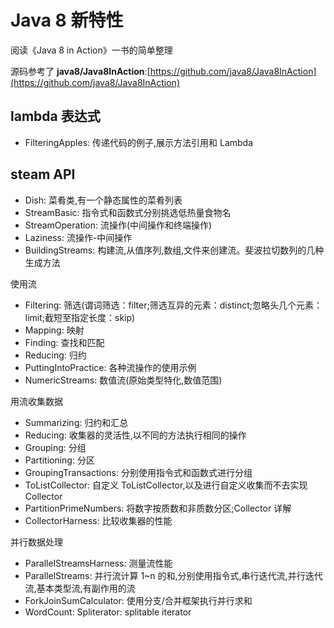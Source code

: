# Java 8 新特性

阅读《Java 8 in Action》一书的简单整理

源码参考了 **java8/Java8InAction**:[https://github.com/java8/Java8InAction](https://github.com/java8/Java8InAction)

## lambda 表达式

- FilteringApples: 传递代码的例子,展示方法引用和 Lambda


## steam API

- Dish: 菜肴类,有一个静态属性的菜肴列表
- StreamBasic: 指令式和函数式分别挑选低热量食物名
- StreamOperation: 流操作(中间操作和终端操作)
- Laziness: 流操作-中间操作
- BuildingStreams: 构建流,从值序列,数组,文件来创建流。斐波拉切数列的几种生成方法


使用流

- Filtering: 筛选(谓词筛选：filter;筛选互异的元素：distinct;忽略头几个元素：limit;截短至指定长度：skip)
- Mapping: 映射
- Finding: 查找和匹配
- Reducing: 归约
- PuttingIntoPractice: 各种流操作的使用示例
- NumericStreams: 数值流(原始类型特化,数值范围)

用流收集数据

- Summarizing: 归约和汇总
- Reducing: 收集器的灵活性,以不同的方法执行相同的操作
- Grouping: 分组
- Partitioning: 分区
- GroupingTransactions: 分别使用指令式和函数式进行分组
- ToListCollector: 自定义 ToListCollector,以及进行自定义收集而不去实现 Collector
- PartitionPrimeNumbers: 将数字按质数和非质数分区;Collector 详解
- CollectorHarness: 比较收集器的性能


并行数据处理

- ParallelStreamsHarness: 测量流性能
- ParallelStreams: 并行流计算 1~n 的和,分别使用指令式,串行迭代流,并行迭代流,基本类型流,有副作用的流
- ForkJoinSumCalculator: 使用分支/合并框架执行并行求和
- WordCount: Spliterator: splitable iterator
